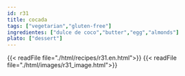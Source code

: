 ```yaml
---
id: r31
title: cocada
tags: ["vegetarian","gluten-free"]
ingredientes: ["dulce de coco","butter","egg","almonds"]
plato: ["dessert"]
---
```


{{< readFile file="./html/recipes/r31.en.html">}}
{{< readFile file="./html/images/r31_image.html">}}